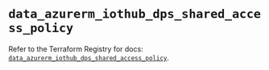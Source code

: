 # `data_azurerm_iothub_dps_shared_access_policy`

Refer to the Terraform Registry for docs: [`data_azurerm_iothub_dps_shared_access_policy`](https://registry.terraform.io/providers/hashicorp/azurerm/4.11.0/docs/data-sources/iothub_dps_shared_access_policy).
